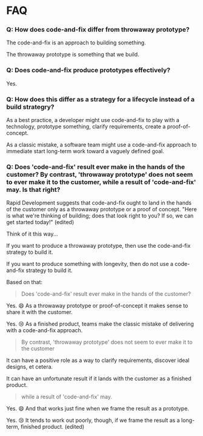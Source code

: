 # FAQ

### Q: How does code-and-fix differ from throwaway prototype?

The code-and-fix is an approach to building something.

The throwaway prototype is something that we build.


### Q: Does code-and-fix produce prototypes effectively?

Yes.

### Q: How does this differ as a strategy for a lifecycle instead of a build strategry?

As a best practice, a developer might use code-and-fix to play with a technology, prototype something, clarify requirements, create a proof-of-concept.

As a classic mistake, a software team might use a code-and-fix approach to immediate start long-term work toward a vaguely defined goal.


### Q: Does 'code-and-fix' result ever make in the hands of the customer? By contrast, 'throwaway prototype' does not seem to ever make it to the customer, while a result of 'code-and-fix' may. Is that right?

Rapid Development suggests that code-and-fix ought to land in the hands of the customer only as a throwaway prototype or a proof of concept. "Here is what we're thinking of building; does that look right to you? If so, we can get started today!" (edited) 

Think of it this way...

If you want to produce a throwaway prototype, then use the code-and-fix strategy to build it.

If you want to produce something with longevity, then do not use a code-and-fix strategy to build it.

Based on that:

> Does 'code-and-fix' result ever make in the hands of the customer?

Yes. :smile: As a throwaway prototype or proof-of-concept it makes sense to share it with the customer.

Yes. :cry: As a finished product, teams make the classic mistake of delivering with a code-and-fix approach.

> By contrast, 'throwaway prototype' does not seem to ever make it to the customer

It can have a positive role as a way to clarify requirements, discover ideal designs, et cetera.

It can have an unfortunate result if it lands with the customer as a finished product.

> while a result of 'code-and-fix' may.

Yes. :smile: And that works just fine when we frame the result as a prototype.

Yes. :cry: It tends to work out poorly, though, if we frame the result as a long-term, finished product. (edited) 

